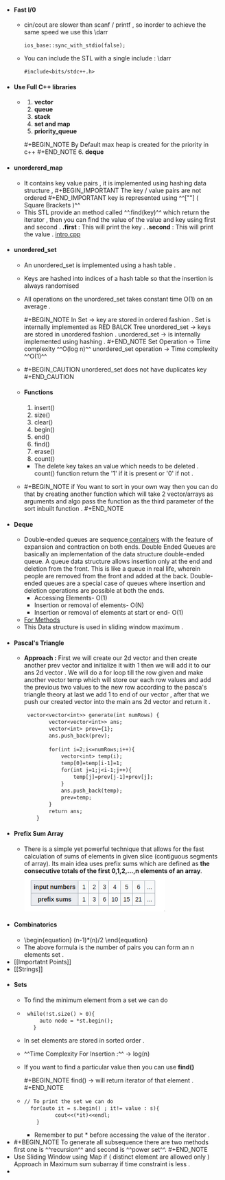 - #### Fast I/0
	- cin/cout are slower than scanf / printf , so inorder to achieve the same speed we use this \darr
	  ```
	  ios_base::sync_with_stdio(false);
	  ```
	- You can include the STL with a single include : \darr
	  ```
	  #include<bits/stdc++.h>
	  ```
- #### Use Full C++ libraries
	- 1. **vector** 
	  2. **queue** 
	  3. **stack** 
	  4. **set and map** 
	  5. **priority_queue**
	  
	  #+BEGIN_NOTE
	  By Default max heap is created for the priority in c++ 
	  #+END_NOTE 
	  6. **deque**
- #### unordererd_map
	- It contains key value pairs , it is implemented using hashing data structure , 
	  #+BEGIN_IMPORTANT
	  The key / value pairs are not ordered 
	  #+END_IMPORTANT
	  key is represented using ^^[""] ( Square Brackets )^^
	- This STL provide an method called ^^.find(key)^^ which return the iterator , then you can find the value of the value and key using first and second .
	  **.first** : This will print the key . 
	  **.second** : This will print the value .
	  [intro.cpp](../assets/intro_1662478226834_0.cpp)
- #### unordered_set
	- An unordered_set is implemented using a hash table .
	- Keys are hashed into indices of a hash table so that the insertion is always randomised
	- All operations on the unordered_set takes constant time O(1) on an average . 
	  
	  #+BEGIN_NOTE
	  In Set -> key are stored in ordered fashion . 
	  Set is internally  implemented as RED BALCK Tree 
	  unordered_set -> keys are stored in unordered fashion . 
	  unordered_set -> is internally implemented using hashing . 
	  #+END_NOTE
	  Set Operation -> Time complexity ^^O(log n)^^
	  unordered_set operation -> Time complexity ^^O(1)^^
	- #+BEGIN_CAUTION
	  unordered_set does not have duplicates key
	  #+END_CAUTION
	- #### Functions 
	  1. insert() 
	  2. size()
	  3. clear()
	  4. begin()
	  5. end()
	  6. find()
	  7. erase()
	  8. count()
		- The delete key takes an value which needs to be deleted . 
		  count() function return the '1' if it is present or '0' if not .
	- #+BEGIN_NOTE
	  if You want to sort in your own way then you can do that by creating another function which will take 2 vector/arrays as arguments and algo pass the function as the third parameter of the sort inbuilt function . 
	  #+END_NOTE
- ####  Deque
	- Double-ended queues are sequence[ containers](https://www.geeksforgeeks.org/containers-cpp-stl/) with the feature of expansion and contraction on both ends.
	  Double Ended Queues are basically an implementation of the data 
	  structure double-ended queue. A queue data structure allows insertion 
	  only at the end and deletion from the front. This is like a queue in 
	  real life, wherein people are removed from the front and added at the 
	  back. Double-ended queues are a special case of queues where insertion 
	  and deletion operations are possible at both the ends.
		- Accessing Elements- O(1)
		- Insertion or removal of elements- O(N)
		- Insertion or removal of elements at start or end- O(1)
	- [For Methods](https://www.geeksforgeeks.org/deque-cpp-stl/)
	- This Data structure is used in sliding window maximum .
- #### Pascal's Triangle
	- **Approach :** First we will create our 2d vector and then create another prev vector and initialize it with 1 then we will add it to our ans 2d vector .
	  We will do a for loop till the row given and make another vector temp which will store our each row values and add the previous two values to the new row according to the pasca's triangle theory at last we add 1 to end of our vector , after that we push our created vector into the main ans 2d vector and return it .  
	  ```
	   vector<vector<int>> generate(int numRows) {
	          vector<vector<int>> ans;
	          vector<int> prev={1};
	          ans.push_back(prev);
	          
	          for(int i=2;i<=numRows;i++){
	              vector<int> temp(i);
	              temp[0]=temp[i-1]=1;
	              for(int j=1;j<i-1;j++){
	                  temp[j]=prev[j-1]+prev[j];
	              }
	              ans.push_back(temp);
	              prev=temp;
	          }
	          return ans;
	      }
	  ```
- #### Prefix Sum Array
	- There is a simple yet powerful technique that allows for the fast calculation of sums of elements in given slice (contiguous segments of array). Its main idea uses prefix sums which are defined as **the consecutive totals of the first 0,1,2,...,n elements of an array**.
	  ![image.png](../assets/image_1662966459587_0.png)
- #### Combinatorics
	- \begin{equation}
	  (n-1)*(n)/2
	  \end{equation}
	- The above formula is the  number of pairs you can form an n elements set .
- [[Importatnt Points]]
- [[Strings]]
- ####  Sets
	- To find the minimum element from a set we can do
	- ```
	   while(!st.size() > 0){
	       auto node = *st.begin(); 
	     }
	  ```
	- In set elements are stored in sorted order .
	- ^^Time Complexity For Insertion :^^ -> log(n)
	- If you want to find a particular value then you can use **find()**
	  
	  #+BEGIN_NOTE
	  find() -> will return iterator of that element . 
	  #+END_NOTE
	- ```
	  // To print the set we can do 
	  	for(auto it = s.begin() ; it!= value : s){
	     		cout<<(*it)<<endl;
	      }
	  ```
		- Remember to put * before accessing the value of the iterator .
- #+BEGIN_NOTE
  To generate all subsequence there are two methods first one is ^^recursion^^ and second is ^^power set^^. 
  #+END_NOTE
- Use Sliding Window using Map if ( distinct element are allowed only ) Approach in Maximum sum subarray if time constraint is less .
-